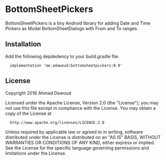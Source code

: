 # BottomSheetPickers

BottomSheetPickers is a tiny Android library for adding Date and Time Pickers as Modal BottomSheetDialogs with From and To ranges.

## Installation

Add the following depdedency to your build.gradle file.

      implementation 'me.adawoud:bottomsheetpickers:0.9'

## License

Copyright 2018 Ahmad Dawoud

   Licensed under the Apache License, Version 2.0 (the "License");
   you may not use this file except in compliance with the License.
   You may obtain a copy of the License at
         
      http://www.apache.org/licenses/LICENSE-2.0

   Unless required by applicable law or agreed to in writing, software
   distributed under the License is distributed on an "AS IS" BASIS,
   WITHOUT WARRANTIES OR CONDITIONS OF ANY KIND, either express or implied.
   See the License for the specific language governing permissions and
   limitations under the License.

